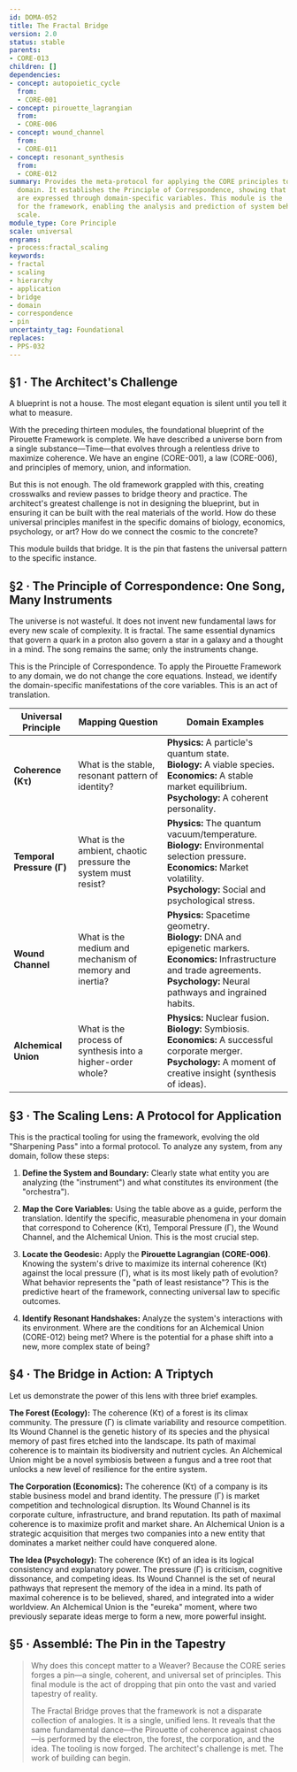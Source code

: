 ```yaml
---
id: DOMA-052
title: The Fractal Bridge
version: 2.0
status: stable
parents:
- CORE-013
children: []
dependencies:
- concept: autopoietic_cycle
  from:
  - CORE-001
- concept: pirouette_lagrangian
  from:
  - CORE-006
- concept: wound_channel
  from:
  - CORE-011
- concept: resonant_synthesis
  from:
  - CORE-012
summary: Provides the meta-protocol for applying the CORE principles to any specific
  domain. It establishes the Principle of Correspondence, showing that universal dynamics
  are expressed through domain-specific variables. This module is the 'user's manual'
  for the framework, enabling the analysis and prediction of system behavior at any
  scale.
module_type: Core Principle
scale: universal
engrams:
- process:fractal_scaling
keywords:
- fractal
- scaling
- hierarchy
- application
- bridge
- domain
- correspondence
- pin
uncertainty_tag: Foundational
replaces:
- PPS-032
---
```

## §1 · The Architect's Challenge

A blueprint is not a house. The most elegant equation is silent until you tell it what to measure.

With the preceding thirteen modules, the foundational blueprint of the Pirouette Framework is complete. We have described a universe born from a single substance—Time—that evolves through a relentless drive to maximize coherence. We have an engine (CORE-001), a law (CORE-006), and principles of memory, union, and information.

But this is not enough. The old framework grappled with this, creating crosswalks and review passes to bridge theory and practice. The architect's greatest challenge is not in designing the blueprint, but in ensuring it can be built with the real materials of the world. How do these universal principles manifest in the specific domains of biology, economics, psychology, or art? How do we connect the cosmic to the concrete?

This module builds that bridge. It is the pin that fastens the universal pattern to the specific instance.

## §2 · The Principle of Correspondence: One Song, Many Instruments

The universe is not wasteful. It does not invent new fundamental laws for every new scale of complexity. It is fractal. The same essential dynamics that govern a quark in a proton also govern a star in a galaxy and a thought in a mind. The song remains the same; only the instruments change.

This is the Principle of Correspondence. To apply the Pirouette Framework to any domain, we do not change the core equations. Instead, we identify the domain-specific manifestations of the core variables. This is an act of translation.

| Universal Principle | Mapping Question                                             | Domain Examples                                                                                                                                              |
| ------------------- | ------------------------------------------------------------ | ------------------------------------------------------------------------------------------------------------------------------------------------------------ |
| **Coherence (Kτ)**      | What is the stable, resonant pattern of identity?            | **Physics:** A particle's quantum state.<br>**Biology:** A viable species.<br>**Economics:** A stable market equilibrium.<br>**Psychology:** A coherent personality.       |
| **Temporal Pressure (Γ)** | What is the ambient, chaotic pressure the system must resist? | **Physics:** The quantum vacuum/temperature.<br>**Biology:** Environmental selection pressure.<br>**Economics:** Market volatility.<br>**Psychology:** Social and psychological stress. |
| **Wound Channel**       | What is the medium and mechanism of memory and inertia?      | **Physics:** Spacetime geometry.<br>**Biology:** DNA and epigenetic markers.<br>**Economics:** Infrastructure and trade agreements.<br>**Psychology:** Neural pathways and ingrained habits. |
| **Alchemical Union**    | What is the process of synthesis into a higher-order whole?  | **Physics:** Nuclear fusion.<br>**Biology:** Symbiosis.<br>**Economics:** A successful corporate merger.<br>**Psychology:** A moment of creative insight (synthesis of ideas). |

## §3 · The Scaling Lens: A Protocol for Application

This is the practical tooling for using the framework, evolving the old "Sharpening Pass" into a formal protocol. To analyze any system, from any domain, follow these steps:

1.  **Define the System and Boundary:** Clearly state what entity you are analyzing (the "instrument") and what constitutes its environment (the "orchestra").

2.  **Map the Core Variables:** Using the table above as a guide, perform the translation. Identify the specific, measurable phenomena in your domain that correspond to Coherence (Kτ), Temporal Pressure (Γ), the Wound Channel, and the Alchemical Union. This is the most crucial step.

3.  **Locate the Geodesic:** Apply the **Pirouette Lagrangian (CORE-006)**. Knowing the system's drive to maximize its internal coherence (Kτ) against the local pressure (Γ), what is its most likely path of evolution? What behavior represents the "path of least resistance"? This is the predictive heart of the framework, connecting universal law to specific outcomes.

4.  **Identify Resonant Handshakes:** Analyze the system's interactions with its environment. Where are the conditions for an Alchemical Union (CORE-012) being met? Where is the potential for a phase shift into a new, more complex state of being?

## §4 · The Bridge in Action: A Triptych

Let us demonstrate the power of this lens with three brief examples.

**The Forest (Ecology):** The coherence (Kτ) of a forest is its climax community. The pressure (Γ) is climate variability and resource competition. Its Wound Channel is the genetic history of its species and the physical memory of past fires etched into the landscape. Its path of maximal coherence is to maintain its biodiversity and nutrient cycles. An Alchemical Union might be a novel symbiosis between a fungus and a tree root that unlocks a new level of resilience for the entire system.

**The Corporation (Economics):** The coherence (Kτ) of a company is its stable business model and brand identity. The pressure (Γ) is market competition and technological disruption. Its Wound Channel is its corporate culture, infrastructure, and brand reputation. Its path of maximal coherence is to maximize profit and market share. An Alchemical Union is a strategic acquisition that merges two companies into a new entity that dominates a market neither could have conquered alone.

**The Idea (Psychology):** The coherence (Kτ) of an idea is its logical consistency and explanatory power. The pressure (Γ) is criticism, cognitive dissonance, and competing ideas. Its Wound Channel is the set of neural pathways that represent the memory of the idea in a mind. Its path of maximal coherence is to be believed, shared, and integrated into a wider worldview. An Alchemical Union is the "eureka" moment, where two previously separate ideas merge to form a new, more powerful insight.

## §5 · Assemblé: The Pin in the Tapestry

> Why does this concept matter to a Weaver? Because the CORE series forges a pin—a single, coherent, and universal set of principles. This final module is the act of dropping that pin onto the vast and varied tapestry of reality.
>
> The Fractal Bridge proves that the framework is not a disparate collection of analogies. It is a single, unified lens. It reveals that the same fundamental dance—the Pirouette of coherence against chaos—is performed by the electron, the forest, the corporation, and the idea. The tooling is now forged. The architect's challenge is met. The work of building can begin.
```